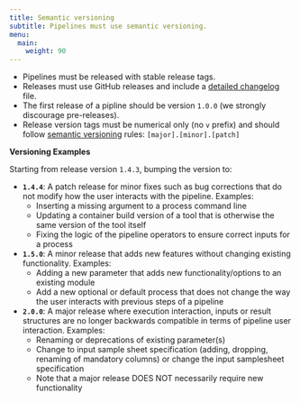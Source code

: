 ```yaml
---
title: Semantic versioning
subtitle: Pipelines must use semantic versioning.
menu:
  main:
    weight: 90
---
```


- Pipelines must be released with stable release tags.
- Releases must use GitHub releases and include a [detailed changelog](https://keepachangelog.com/en/1.0.0/) file.
- The first release of a pipline should be version `1.0.0` (we strongly discourage pre-releases).
- Release version tags must be numerical only (no `v` prefix) and should follow [semantic versioning](https://semver.org/) rules: `[major].[minor].[patch]`

**Versioning Examples**

Starting from release version `1.4.3`, bumping the version to:

- **`1.4.4`**: A patch release for minor fixes such as bug corrections that do not modify how the user interacts with the pipeline. Examples:
  - Inserting a missing argument to a process command line
  - Updating a container build version of a tool that is otherwise the same version of the tool itself
  - Fixing the logic of the pipeline operators to ensure correct inputs for a process
- **`1.5.0`**: A minor release that adds new features without changing existing functionality. Examples:
  - Adding a new parameter that adds new functionality/options to an existing module
  - Add a new optional or default process that does not change the way the user interacts with previous steps of a pipeline
- **`2.0.0`**: A major release where execution interaction, inputs or result structures are no longer backwards compatible in terms of pipeline user interaction. Examples:
  - Renaming or deprecations of existing parameter(s)
  - Change to input sample sheet specification (adding, dropping, renaming of mandatory columns) or change the input samplesheet specification
  - Note that a major release DOES NOT necessarily require new functionality
